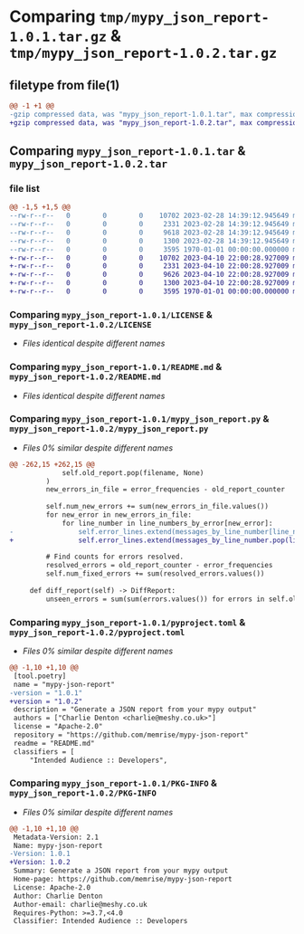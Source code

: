 # Comparing `tmp/mypy_json_report-1.0.1.tar.gz` & `tmp/mypy_json_report-1.0.2.tar.gz`

## filetype from file(1)

```diff
@@ -1 +1 @@
-gzip compressed data, was "mypy_json_report-1.0.1.tar", max compression
+gzip compressed data, was "mypy_json_report-1.0.2.tar", max compression
```

## Comparing `mypy_json_report-1.0.1.tar` & `mypy_json_report-1.0.2.tar`

### file list

```diff
@@ -1,5 +1,5 @@
--rw-r--r--   0        0        0    10702 2023-02-28 14:39:12.945649 mypy_json_report-1.0.1/LICENSE
--rw-r--r--   0        0        0     2331 2023-02-28 14:39:12.945649 mypy_json_report-1.0.1/README.md
--rw-r--r--   0        0        0     9618 2023-02-28 14:39:12.945649 mypy_json_report-1.0.1/mypy_json_report.py
--rw-r--r--   0        0        0     1300 2023-02-28 14:39:12.945649 mypy_json_report-1.0.1/pyproject.toml
--rw-r--r--   0        0        0     3595 1970-01-01 00:00:00.000000 mypy_json_report-1.0.1/PKG-INFO
+-rw-r--r--   0        0        0    10702 2023-04-10 22:00:28.927009 mypy_json_report-1.0.2/LICENSE
+-rw-r--r--   0        0        0     2331 2023-04-10 22:00:28.927009 mypy_json_report-1.0.2/README.md
+-rw-r--r--   0        0        0     9626 2023-04-10 22:00:28.927009 mypy_json_report-1.0.2/mypy_json_report.py
+-rw-r--r--   0        0        0     1300 2023-04-10 22:00:28.927009 mypy_json_report-1.0.2/pyproject.toml
+-rw-r--r--   0        0        0     3595 1970-01-01 00:00:00.000000 mypy_json_report-1.0.2/PKG-INFO
```

### Comparing `mypy_json_report-1.0.1/LICENSE` & `mypy_json_report-1.0.2/LICENSE`

 * *Files identical despite different names*

### Comparing `mypy_json_report-1.0.1/README.md` & `mypy_json_report-1.0.2/README.md`

 * *Files identical despite different names*

### Comparing `mypy_json_report-1.0.1/mypy_json_report.py` & `mypy_json_report-1.0.2/mypy_json_report.py`

 * *Files 0% similar despite different names*

```diff
@@ -262,15 +262,15 @@
             self.old_report.pop(filename, None)
         )
         new_errors_in_file = error_frequencies - old_report_counter
 
         self.num_new_errors += sum(new_errors_in_file.values())
         for new_error in new_errors_in_file:
             for line_number in line_numbers_by_error[new_error]:
-                self.error_lines.extend(messages_by_line_number[line_number])
+                self.error_lines.extend(messages_by_line_number.pop(line_number, []))
 
         # Find counts for errors resolved.
         resolved_errors = old_report_counter - error_frequencies
         self.num_fixed_errors += sum(resolved_errors.values())
 
     def diff_report(self) -> DiffReport:
         unseen_errors = sum(sum(errors.values()) for errors in self.old_report.values())
```

### Comparing `mypy_json_report-1.0.1/pyproject.toml` & `mypy_json_report-1.0.2/pyproject.toml`

 * *Files 0% similar despite different names*

```diff
@@ -1,10 +1,10 @@
 [tool.poetry]
 name = "mypy-json-report"
-version = "1.0.1"
+version = "1.0.2"
 description = "Generate a JSON report from your mypy output"
 authors = ["Charlie Denton <charlie@meshy.co.uk>"]
 license = "Apache-2.0"
 repository = "https://github.com/memrise/mypy-json-report"
 readme = "README.md"
 classifiers = [
     "Intended Audience :: Developers",
```

### Comparing `mypy_json_report-1.0.1/PKG-INFO` & `mypy_json_report-1.0.2/PKG-INFO`

 * *Files 0% similar despite different names*

```diff
@@ -1,10 +1,10 @@
 Metadata-Version: 2.1
 Name: mypy-json-report
-Version: 1.0.1
+Version: 1.0.2
 Summary: Generate a JSON report from your mypy output
 Home-page: https://github.com/memrise/mypy-json-report
 License: Apache-2.0
 Author: Charlie Denton
 Author-email: charlie@meshy.co.uk
 Requires-Python: >=3.7,<4.0
 Classifier: Intended Audience :: Developers
```

